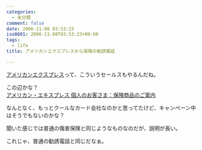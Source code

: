 ```yaml
---
categories:
  - 未分類
comment: false
date: 2006-11-08 03:53:23
iso8601: 2006-11-08T03:53:23+09:00
tags:
  - life
title: アメリカンエクスプレスから保険の勧誘電話

---
```


<div class="entry-body">
  <p><a href="https://www.americanexpress.com/japan/">アメリカンエクスプレス</a>って、こういうセールスもやるんだね。</p>

  <p>この辺かな？<br /><a href="http://www.americanexpress.com/japan/personal/benefits/insurance/products/detail.shtml">アメリカン・エキスプレス 個人のお客さま：保険商品のご案内</a></p>

  <p>なんとなく、もっとクールなカード会社なのかと思ってたけど、キャンペーン中はそうでもないのかな？</p>

  <p>聞いた感じでは普通の傷害保険と同じようなものなのだが、説明が長い。</p>

  <p>これじゃ、普通の勧誘電話と同じだなぁ。<br /></p>
</div>

